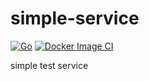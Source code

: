 # simple-service

[![Go](https://github.com/s-akhmedoff/simple-service/actions/workflows/go.yml/badge.svg?branch=master)](https://github.com/s-akhmedoff/simple-service/actions/workflows/go.yml)
[![Docker Image CI](https://github.com/s-akhmedoff/simple-service/actions/workflows/docker-image.yml/badge.svg)](https://github.com/s-akhmedoff/simple-service/actions/workflows/docker-image.yml)

simple test service
